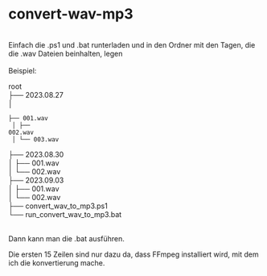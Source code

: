 # convert-wav-mp3<br>
<br>
Einfach die .ps1 und .bat runterladen und in den Ordner mit den Tagen, die die .wav Dateien beinhalten, legen<br>
<br>
Beispiel:<br>

root<br>
├── 2023.08.27<br>
│<pre><code>├── 001.wav<br>
│   ├── 002.wav<br>
│   └── 003.wav<br></code></pre>
├── 2023.08.30<br>
│   ├── 001.wav<br>
│   └── 002.wav<br>
├── 2023.09.03<br>
│   ├── 001.wav<br>
│   └── 002.wav<br>
├── convert_wav_to_mp3.ps1<br>
└── run_convert_wav_to_mp3.bat<br>

<br>
Dann kann man die .bat ausführen.<br>


Die ersten 15 Zeilen sind nur dazu da, dass FFmpeg installiert wird, mit dem ich die konvertierung mache.<br>
